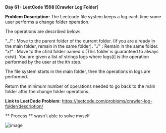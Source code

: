 **Day 61 : LeetCode 1598 [Crawler Log Folder]**

**Problem Description:**
The Leetcode file system keeps a log each time some user performs a change folder operation.

The operations are described below:

"../" : Move to the parent folder of the current folder. (If you are already in the main folder, remain in the same folder).
"./" : Remain in the same folder.
"x/" : Move to the child folder named x (This folder is guaranteed to always exist).
You are given a list of strings logs where logs[i] is the operation performed by the user at the ith step.

The file system starts in the main folder, then the operations in logs are performed.

Return the minimum number of operations needed to go back to the main folder after the change folder operations.

**Link to LeetCode Problem:**
https://leetcode.com/problems/crawler-log-folder/description/

** Process **
wasn`t able to solve myself

![image](https://github.com/404reese/100DaysOfJava/assets/135740066/fac49c8a-bfbd-4d5f-8249-f766ec4efc2c)
